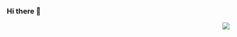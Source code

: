 ### Hi there 👻
<img align="right" src="https://github-readme-stats.vercel.app/api?username=yctseng1227&theme=onedark&show_icons=true">
